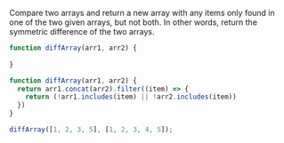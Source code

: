 Compare two arrays and return a new array with any items only found in one of the two given arrays, but not both.
In other words, return the symmetric difference of the two arrays.


```js
function diffArray(arr1, arr2) {
  
}
```


```js
function diffArray(arr1, arr2) {
  return arr1.concat(arr2).filter((item) => {
    return (!arr1.includes(item) || !arr2.includes(item))
  })
}

diffArray([1, 2, 3, 5], [1, 2, 3, 4, 5]);
```
